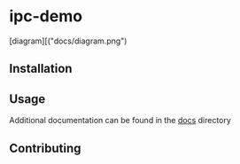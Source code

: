 # ipc-demo
[diagram][("docs/diagram.png")
  
## Installation

## Usage

Additional documentation can  be found in the [docs](./docs) directory

## Contributing



